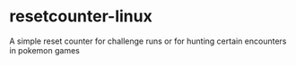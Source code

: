 # resetcounter-linux
A simple reset counter for challenge runs or for hunting certain encounters in pokemon games
